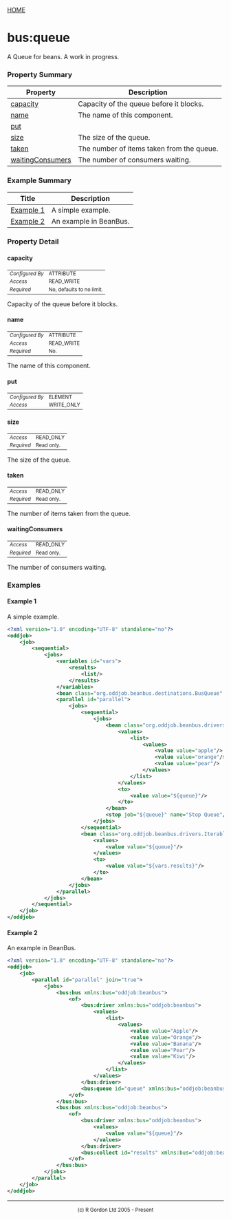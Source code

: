 [HOME](../../../../README.md)
# bus:queue

A Queue for beans. A work in progress.

### Property Summary

| Property | Description |
| -------- | ----------- |
| [capacity](#propertycapacity) | Capacity of the queue before it blocks. | 
| [name](#propertyname) | The name of this component. | 
| [put](#propertyput) |  | 
| [size](#propertysize) | The size of the queue. | 
| [taken](#propertytaken) | The number of items taken from the queue. | 
| [waitingConsumers](#propertywaitingConsumers) | The number of consumers waiting. | 


### Example Summary

| Title | Description |
| ----- | ----------- |
| [Example 1](#example1) | A simple example. |
| [Example 2](#example2) | An example in BeanBus. |


### Property Detail
#### capacity <a name="propertycapacity"></a>

<table style='font-size:smaller'>
      <tr><td><i>Configured By</i></td><td>ATTRIBUTE</td></tr>
      <tr><td><i>Access</i></td><td>READ_WRITE</td></tr>
      <tr><td><i>Required</i></td><td>No, defaults to no limit.</td></tr>
</table>

Capacity of the queue before it blocks.

#### name <a name="propertyname"></a>

<table style='font-size:smaller'>
      <tr><td><i>Configured By</i></td><td>ATTRIBUTE</td></tr>
      <tr><td><i>Access</i></td><td>READ_WRITE</td></tr>
      <tr><td><i>Required</i></td><td>No.</td></tr>
</table>

The name of this component.

#### put <a name="propertyput"></a>

<table style='font-size:smaller'>
      <tr><td><i>Configured By</i></td><td>ELEMENT</td></tr>
      <tr><td><i>Access</i></td><td>WRITE_ONLY</td></tr>
</table>



#### size <a name="propertysize"></a>

<table style='font-size:smaller'>
      <tr><td><i>Access</i></td><td>READ_ONLY</td></tr>
      <tr><td><i>Required</i></td><td>Read only.</td></tr>
</table>

The size of the queue.

#### taken <a name="propertytaken"></a>

<table style='font-size:smaller'>
      <tr><td><i>Access</i></td><td>READ_ONLY</td></tr>
      <tr><td><i>Required</i></td><td>Read only.</td></tr>
</table>

The number of items taken from the queue.

#### waitingConsumers <a name="propertywaitingConsumers"></a>

<table style='font-size:smaller'>
      <tr><td><i>Access</i></td><td>READ_ONLY</td></tr>
      <tr><td><i>Required</i></td><td>Read only.</td></tr>
</table>

The number of consumers waiting.


### Examples
#### Example 1 <a name="example1"></a>

A simple example.


```xml
<?xml version="1.0" encoding="UTF-8" standalone="no"?>
<oddjob>
    <job>
        <sequential>
            <jobs>
                <variables id="vars">
                    <results>
                        <list/>
                    </results>
                </variables>
                <bean class="org.oddjob.beanbus.destinations.BusQueue" id="queue"/>
                <parallel id="parallel">
                    <jobs>
                        <sequential>
                            <jobs>
                                <bean class="org.oddjob.beanbus.drivers.IterableBusDriver" id="producer" name="Producer">
                                    <values>
                                        <list>
                                            <values>
                                                <value value="apple"/>
                                                <value value="orange"/>
                                                <value value="pear"/>
                                            </values>
                                        </list>
                                    </values>
                                    <to>
                                        <value value="${queue}"/>
                                    </to>
                                </bean>
                                <stop job="${queue}" name="Stop Queue"/>
                            </jobs>
                        </sequential>
                        <bean class="org.oddjob.beanbus.drivers.IterableBusDriver" id="consumer" name="Consumer">
                            <values>
                                <value value="${queue}"/>
                            </values>
                            <to>
                                <value value="${vars.results}"/>
                            </to>
                        </bean>
                    </jobs>
                </parallel>
            </jobs>
        </sequential>
    </job>
</oddjob>
```


#### Example 2 <a name="example2"></a>

An example in BeanBus.


```xml
<?xml version="1.0" encoding="UTF-8" standalone="no"?>
<oddjob>
    <job>
        <parallel id="parallel" join="true">
            <jobs>
                <bus:bus xmlns:bus="oddjob:beanbus">
                    <of>
                        <bus:driver xmlns:bus="oddjob:beanbus">
                            <values>
                                <list>
                                    <values>
                                        <value value="Apple"/>
                                        <value value="Orange"/>
                                        <value value="Banana"/>
                                        <value value="Pear"/>
                                        <value value="Kiwi"/>
                                    </values>
                                </list>
                            </values>
                        </bus:driver>
                        <bus:queue id="queue" xmlns:bus="oddjob:beanbus"/>
                    </of>
                </bus:bus>
                <bus:bus xmlns:bus="oddjob:beanbus">
                    <of>
                        <bus:driver xmlns:bus="oddjob:beanbus">
                            <values>
                                <value value="${queue}"/>
                            </values>
                        </bus:driver>
                        <bus:collect id="results" xmlns:bus="oddjob:beanbus"/>
                    </of>
                </bus:bus>
            </jobs>
        </parallel>
    </job>
</oddjob>
```



-----------------------

<div style='font-size: smaller; text-align: center;'>(c) R Gordon Ltd 2005 - Present</div>
